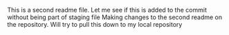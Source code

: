 This is a second readme file. Let me see if this is added to the commit without being part of staging file
Making changes to the second readme on the repository. Will try to pull this down to my local repository
